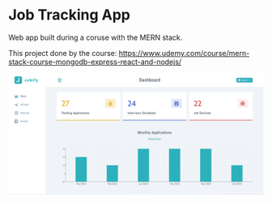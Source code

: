 # Job Tracking App

Web app built during a coruse with the MERN stack.

This project done by the course: https://www.udemy.com/course/mern-stack-course-mongodb-express-react-and-nodejs/

![screenshot](https://github.com/amitshuu/jobify/blob/master/uploads/Jobify_Dashboard.png)
